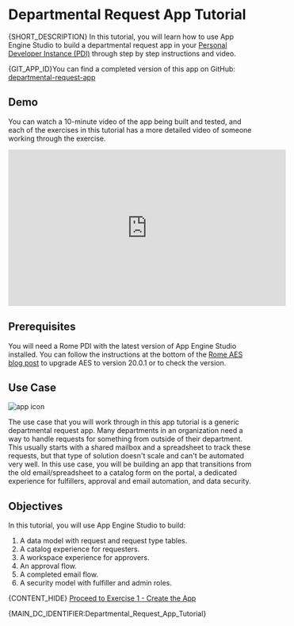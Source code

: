 # Departmental Request App Tutorial

{SHORT_DESCRIPTION} In this tutorial, you will learn how to use App Engine Studio to build a departmental request app in your [Personal Developer Instance (PDI)](https://developer.servicenow.com/dev.do#!/guides/rome/developer-program/pdi-guide/personal-developer-instance-guide-introduction) through step by step instructions and video.

{GIT_APP_ID}You can find a completed version of this app on GitHub: [departmental-request-app](https://github.com/ServiceNowDevProgram/departmental-request-app)

<!-- This is commented out. GIT_APP_ID -> https://github.com/ServiceNowDevProgram/departmental-request-app -->

## Demo

You can watch a 10-minute video of the app being built and tested, and each of the exercises in this tutorial has a more detailed video of someone working through the exercise.

<!--[![Overall app build video](https://img.youtube.com/vi/fy3RWHhlr0k/0.jpg)](https://www.youtube.com/watch?v=fy3RWHhlr0k)-->

<iframe id="video" width="560" height="315" src="https://www.youtube.com/embed/fy3RWHhlr0k/" frameborder="0" allow="autoplay; encrypted-media" allowfullscreen=""></iframe>

## Prerequisites

You will need a Rome PDI with the latest version of App Engine Studio installed. You can follow the instructions at the bottom of the [Rome AES blog post](https://devlink.sn/rome-aes?utm_source=app-tutorial) to upgrade AES to version 20.0.1 or to check the version.

## Use Case

![app icon](images/deptreqicon.png)

The use case that you will work through in this app tutorial is a generic departmental request app. Many departments in an organization need a way to handle requests for something from outside of their department. This usually starts with a shared mailbox and a spreadsheet to track these requests, but that type of solution doesn't scale and can't be automated very well. In this use case, you will be building an app that transitions from the old email/spreadsheet to a catalog form on the portal, a dedicated experience for fulfillers, approval and email automation, and data security.

## Objectives

In this tutorial, you will use App Engine Studio to build:

1. A data model with request and request type tables.
1. A catalog experience for requesters.
1. A workspace experience for approvers.
1. An approval flow.
1. A completed email flow.
1. A security model with fulfiller and admin roles.

{CONTENT_HIDE} [Proceed to Exercise 1 - Create the App](Exercise1-CreateApp.md)

{MAIN_DC_IDENTIFIER:Departmental_Request_App_Tutorial}
